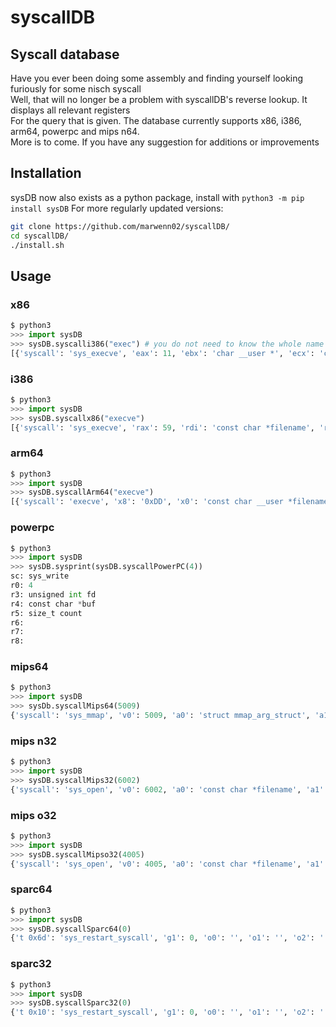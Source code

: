 # syscallDB
## Syscall database
Have you ever been doing some assembly and finding yourself looking furiously for some nisch syscall\
Well, that will no longer be a problem with syscallDB's reverse lookup. It displays all relevant registers\
For the query that is given. The database currently supports x86, i386, arm64, powerpc and mips n64.\
More is to come. If you have any suggestion for additions or improvements
## Installation
sysDB now also exists as a python package, install with
`python3 -m pip install sysDB`
For more regularly updated versions:
```sh
git clone https://github.com/marwenn02/syscallDB/
cd syscallDB/
./install.sh
```
## Usage
### x86
```py
$ python3
>>> import sysDB
>>> sysDB.syscalli386("exec") # you do not need to know the whole name of the syscall.
[{'syscall': 'sys_execve', 'eax': 11, 'ebx': 'char __user *', 'ecx': 'char __user *__user *', 'edx': 'char __user *__user *', 'esi': 'struct pt_regs *', 'edi': ''}, {'syscall': 'sys_kexec_load', 'eax': 263, 'ebx': 'unsigned long entry', 'ecx': 'unsigned long nr_segments', 'edx': 'struct kexec_segment __user *segments', 'esi': 'unsigned long flags', 'edi': ''}]
```
### i386
```py
$ python3
>>> import sysDB
>>> sysDB.syscallx86("execve")
[{'syscall': 'sys_execve', 'rax': 59, 'rdi': 'const char *filename', 'rsi': 'const char *const argv[]', 'rdx': 'const char *const envp[]'}, {'syscall': 'stub_execveat', 'rax': 322, 'rdi': 'int dfd', 'rsi': 'const char __user *filename', 'rdx': 'const char __user *const __user *argv', 'r10': 'const char __user *const __user *envp', 'r8': 'int flags'}]
```
### arm64
```py
$ python3
>>> import sysDB
>>> sysDB.syscallArm64("execve")
[{'syscall': 'execve', 'x8': '0xDD', 'x0': 'const char __user *filename', 'x1': 'const char __user *const __user *argv', 'x2': 'const char __user *const __user *envp', 'x3': '', 'x4': '', 'x5': ''}, {'syscall': 'execveat', 'x8': '0x119', 'x0': 'int dfd', 'x1': 'const char __user *filename', 'x2': 'const char __user *const __user *argv', 'x3': 'const char __user *const __user *envp', 'x4': 'int flags', 'x5': ''}]
```
### powerpc
```py
$ python3
>>> import sysDB
>>> sysDB.sysprint(sysDB.syscallPowerPC(4))
sc: sys_write
r0: 4
r3: unsigned int fd
r4: const char *buf
r5: size_t count
r6: 
r7: 
r8:
```
### mips64
```py
$ python3
>>> import sysDB
>>> sysDb.syscallMips64(5009)
{'syscall': 'sys_mmap', 'v0': 5009, 'a0': 'struct mmap_arg_struct', 'a1': '', 'a2': '', 'a3': '', 'a4': '', 'a5': ''}
```
### mips n32
```py
$ python3
>>> import sysDB
>>> sysDB.syscallMips32(6002)
{'syscall': 'sys_open', 'v0': 6002, 'a0': 'const char *filename', 'a1': 'int flags', 'a2': 'umode_t mode', 'a3': '', 'a4': '', 'a5': ''}
```
### mips o32
```py
$ python3
>>> import sysDB
>>> sysDB.syscallMipso32(4005)
{'syscall': 'sys_open', 'v0': 4005, 'a0': 'const char *filename', 'a1': 'int flags', 'a2': 'umode_t mode', 'a3': '', 'stack1': '', 'stack2': ''}
```
### sparc64
```py
$ python3
>>> import sysDB
>>> sysDB.syscallSparc64(0)
{'t 0x6d': 'sys_restart_syscall', 'g1': 0, 'o0': '', 'o1': '', 'o2': '', 'o3': '', 'o4': '', 'o5': ''}
```
### sparc32
```py
$ python3
>>> import sysDB
>>> sysDB.syscallSparc32(0)
{'t 0x10': 'sys_restart_syscall', 'g1': 0, 'o0': '', 'o1': '', 'o2': '', 'o3': '', 'o4': '', 'o5': ''}
```
